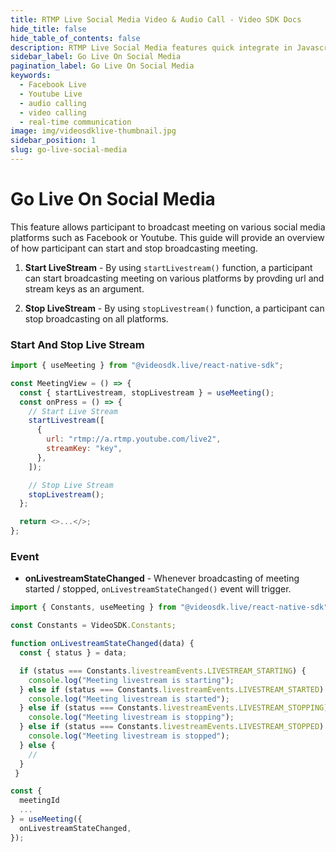 ```yaml
---
title: RTMP Live Social Media Video & Audio Call - Video SDK Docs
hide_title: false
hide_table_of_contents: false
description: RTMP Live Social Media features quick integrate in Javascript, React JS, Android, IOS, React Native, Flutter with Video SDK to add live video & audio conferencing to your applications.
sidebar_label: Go Live On Social Media
pagination_label: Go Live On Social Media
keywords:
  - Facebook Live
  - Youtube Live
  - audio calling
  - video calling
  - real-time communication
image: img/videosdklive-thumbnail.jpg
sidebar_position: 1
slug: go-live-social-media
---
```


# Go Live On Social Media

This feature allows participant to broadcast meeting on various social media platforms such as Facebook or Youtube.
This guide will provide an overview of how participant can start and stop broadcasting meeting.

1. **Start LiveStream** - By using `startLivestream()` function, a participant can start broadcasting meeting on various platforms by provding url and stream keys as an argument.

2. **Stop LiveStream** - By using `stopLivestream()` function, a participant can stop broadcasting on all platforms.

### Start And Stop Live Stream

```js
import { useMeeting } from "@videosdk.live/react-native-sdk";

const MeetingView = () => {
  const { startLivestream, stopLivestream } = useMeeting();
  const onPress = () => {
    // Start Live Stream
    startLivestream([
      {
        url: "rtmp://a.rtmp.youtube.com/live2",
        streamKey: "key",
      },
    ]);

    // Stop Live Stream
    stopLivestream();
  };

  return <>...</>;
};
```

### Event

- **onLivestreamStateChanged** - Whenever broadcasting of meeting started / stopped, `onLivestreamStateChanged()` event will trigger.

```js
import { Constants, useMeeting } from "@videosdk.live/react-native-sdk";

const Constants = VideoSDK.Constants;

function onLivestreamStateChanged(data) {
  const { status } = data;

  if (status === Constants.livestreamEvents.LIVESTREAM_STARTING) {
    console.log("Meeting livestream is starting");
  } else if (status === Constants.livestreamEvents.LIVESTREAM_STARTED) {
    console.log("Meeting livestream is started");
  } else if (status === Constants.livestreamEvents.LIVESTREAM_STOPPING) {
    console.log("Meeting livestream is stopping");
  } else if (status === Constants.livestreamEvents.LIVESTREAM_STOPPED) {
    console.log("Meeting livestream is stopped");
  } else {
    //
  }
 }

const {
  meetingId
  ...
} = useMeeting({
  onLivestreamStateChanged,
});

```
